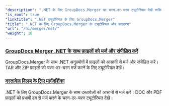 ```yaml
---
"description": ".NET के लिए GroupDocs.Merger पर चरण-दर-चरण ट्यूटोरियल देखें ताकि दस्तावेज़ों को आसानी से मर्ज, विभाजित, पुनर्व्यवस्थित और प्रबंधित किया जा सके। विस्तृत उदाहरणों और विशेषज्ञ मार्गदर्शन के साथ दस्तावेज़ प्रबंधन में महारत हासिल करें।"
"is_root": true
"linktitle": ".NET ट्यूटोरियल के लिए GroupDocs.Merger"
"title": ".NET के लिए GroupDocs.Merger के ट्यूटोरियल और उदाहरण"
"url": "/hi/merger/net/"
"weight": 10
---
```


### [GroupDocs Merger .NET के साथ फ़ाइलों को मर्ज और संपीड़ित करें](./merge-and-compress-files/)
GroupDocs.Merger के साथ .NET अनुप्रयोगों में फ़ाइलों को आसानी से मर्ज और संपीड़ित करें। TAR और ZIP फ़ाइलों को चरण-दर-चरण मर्ज करने के लिए ट्यूटोरियल देखें।
### [दस्तावेज़ विलय के लिए मार्गदर्शिका](./guide-to-document-merging/)
.NET के लिए GroupDocs.Merger के साथ दस्तावेज़ों को आसानी से मर्ज करें। DOC और PDF फ़ाइलों को प्रभावी ढंग से मर्ज करने के चरण-दर-चरण ट्यूटोरियल देखें।
